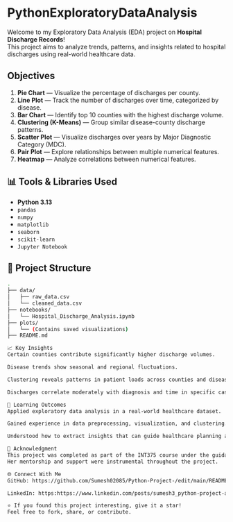 # PythonExploratoryDataAnalysis
Welcome to my Exploratory Data Analysis (EDA) project on **Hospital Discharge Records**!  
This project aims to analyze trends, patterns, and insights related to hospital discharges using real-world healthcare data.

## Objectives
1. **Pie Chart** — Visualize the percentage of discharges per county.
2. **Line Plot** — Track the number of discharges over time, categorized by disease.
3. **Bar Chart** — Identify top 10 counties with the highest discharge volume.
4. **Clustering (K-Means)** — Group similar disease-county discharge patterns.
5. **Scatter Plot** — Visualize discharges over years by Major Diagnostic Category (MDC).
6. **Pair Plot** — Explore relationships between multiple numerical features.
7. **Heatmap** — Analyze correlations between numerical features.

## 📊 Tools & Libraries Used

- **Python 3.13**
- `pandas`
- `numpy`
- `matplotlib`
- `seaborn`
- `scikit-learn`
- `Jupyter Notebook`

## 📁 Project Structure

```bash
.
├── data/
│   ├── raw_data.csv
│   └── cleaned_data.csv
├── notebooks/
│   └── Hospital_Discharge_Analysis.ipynb
├── plots/
│   └── (Contains saved visualizations)
├── README.md

📈 Key Insights
Certain counties contribute significantly higher discharge volumes.

Disease trends show seasonal and regional fluctuations.

Clustering reveals patterns in patient loads across counties and diseases.

Discharges correlate moderately with diagnosis and time in specific cases.

🧠 Learning Outcomes
Applied exploratory data analysis in a real-world healthcare dataset.

Gained experience in data preprocessing, visualization, and clustering.

Understood how to extract insights that can guide healthcare planning and policy.

🙏 Acknowledgment
This project was completed as part of the INT375 course under the guidance of Ms. Ashima Bansal, Assistant Professor at Lovely Professional University.
Her mentorship and support were instrumental throughout the project.

🌐 Connect With Me
GitHub: https://github.com/Sumesh02085/Python-Project-/edit/main/README.md

LinkedIn: https:https://www.linkedin.com/posts/sumesh3_python-project-activity-7316865486988668928-gD8o?utm_source=share&utm_medium=member_desktop&rcm=ACoAAEYng8gBDc49NgttlVPTu5EcHnMSxzY-BIw

⭐️ If you found this project interesting, give it a star!
Feel free to fork, share, or contribute.

